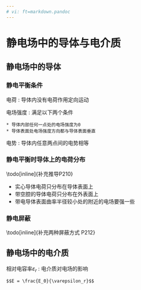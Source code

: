 ```yaml
---
# vi: ft=markdown.pandoc
---
```


# 静电场中的导体与电介质

## 静电场中的导体

### 静电平衡条件

电荷
: 导体内没有电荷作用定向运动

电场强度
: 满足以下两个条件

    * 导体内部任何一点处的电场强度为0
    * 导体表面处电场强度方向都与导体表面垂直

电势
: 导体内任意两点间的电势相等

### 静电平衡时导体上的电荷分布

\todo[inline]{补充推导P210}

* 实心导体电荷只分布在导体表面上
* 带空腔的导体电荷只分布在外表面上
* 带电导体表面曲率半径较小处的附近的电场要强一些

### 静电屏蔽

\todo[inline]{补充两种屏蔽方式 P212}

## 静电场中的电介质

相对电容率$\varepsilon_r$
: 电介质对电场的影响

    $$E = \frac{E_0}{\varepsilon_r}$$
